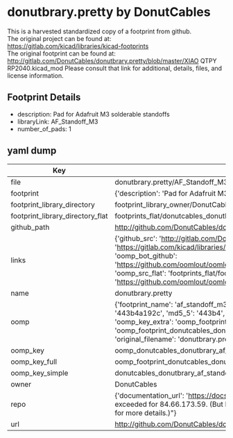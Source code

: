 # donutbrary.pretty by DonutCables  
This is a harvested standardized copy of a footprint from github.  
The original project can be found at:  
https://gitlab.com/kicad/libraries/kicad-footprints  
The original footprint can be found at:
http://gitlab.com/DonutCables/donutbrary.pretty/blob/master/XIAO QTPY RP2040.kicad_mod
Please consult that link for additional, details, files, and license information.  
## Footprint Details
* description: Pad for Adafruit M3 solderable standoffs  
* libraryLink: AF_Standoff_M3  
* number_of_pads: 1  
## yaml dump  
| Key | Value |  
| --- | --- |  
| file | donutbrary.pretty/AF_Standoff_M3.kicad_mod |  
| footprint | {'description': 'Pad for Adafruit M3 solderable standoffs', 'libraryLink': 'AF_Standoff_M3', 'number_of_pads': 1} |  
| footprint_library_directory | footprint_library_owner/DonutCables_donutbrary.pretty |  
| footprint_library_directory_flat | footprints_flat/donutcables_donutbrary_af_standoff_m3/working |  
| github_path | http://github.com/DonutCables/donutbrary.pretty/blob/master/AF_Standoff_M3.kicad_mod |  
| links | {'github_src': 'http://gitlab.com/DonutCables/donutbrary.pretty/blob/master/XIAO QTPY RP2040.kicad_mod', 'github_src_repo': 'https://gitlab.com/kicad/libraries/kicad-footprints', 'oomp_bot': 'footprints/donutcables_donutbrary_af_standoff_m3/working', 'oomp_bot_github': 'https://github.com/oomlout/oomlout_oomp_footprint_bot/tree/main/footprints/donutcables_donutbrary_af_standoff_m3/working', 'oomp_src_flat': 'footprints_flat/footprints_flat/donutcables_donutbrary_af_standoff_m3/working', 'oomp_src_flat_github': 'https://github.com/oomlout/oomlout_oomp_footprint_src/tree/main/footprints_flat/donutcables_donutbrary_af_standoff_m3/working'} |  
| name | donutbrary.pretty |  
| oomp | {'footprint_name': 'af_standoff_m3', 'library_name': 'donutbrary', 'md5': '443b4a192c8bde52c0cc43b6749ee214', 'md5_10': '443b4a192c', 'md5_5': '443b4', 'md5_6': '443b4a', 'oomp_key': 'oomp_donutcables_donutbrary_af_standoff_m3', 'oomp_key_extra': 'oomp_footprint_donutcables_donutbrary_af_standoff_m3', 'oomp_key_full': 'oomp_footprint_donutcables_donutbrary_af_standoff_m3_443b4a', 'oomp_key_simple': 'donutcables_donutbrary_af_standoff_m3', 'original_filename': 'donutbrary.pretty/AF_Standoff_M3.kicad_mod', 'owner_name': 'donutcables'} |  
| oomp_key | oomp_donutcables_donutbrary_af_standoff_m3 |  
| oomp_key_full | oomp_footprint_donutcables_donutbrary_af_standoff_m3 |  
| oomp_key_simple | donutcables_donutbrary_af_standoff_m3 |  
| owner | DonutCables |  
| repo | {'documentation_url': 'https://docs.github.com/rest/overview/resources-in-the-rest-api#rate-limiting', 'message': "API rate limit exceeded for 84.66.173.59. (But here's the good news: Authenticated requests get a higher rate limit. Check out the documentation for more details.)"} |  
| url | http://github.com/DonutCables/donutbrary.pretty |  

